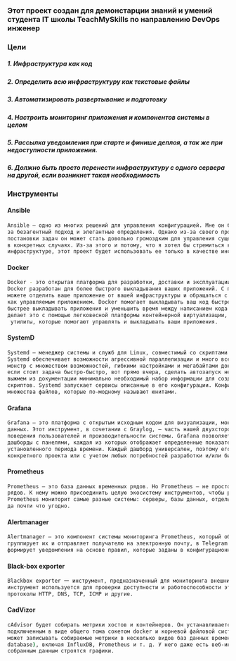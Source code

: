 ### Этот проект создан для демонстарции знаний и умений студента IT школы TeachMySkills по направлению DevOps инженер
 
### Цели
##### 1. Инфраструктура как код
##### 2. Определить всю инфраструктуру как текстовые файлы 
##### 3. Автоматизировать развертывание и подготовку
##### 4. Настроить мониторинг приложения и компонентов системы в целом
##### 5. Рассылка уведомления при старте и финише деплоя, а так же при недоступности приложения.
##### 6. Должно быть просто перенести инфраструктуру с одного сервера на другой, если возникнет такая необходимость

### Инструменты
#### Ansible
```sh
Ansible — одно из многих решений для управления конфигурацией. Мне он больше всего нравится 
за безагентный подход и элегантные определения. Однако из-за своего процедурного стиля
постановки задач он может стать довольно громоздким для управления существующими серверами 
в конкретных случаях. Из-за этого и потому, что я хотел бы стремиться к более неизменной 
инфраструктуре, этот проект будет использовать ее только в качестве инструмента подготовки.
```
#### Docker 
```sh
Docker - это открытая платформа для разработки, доставки и эксплуатации приложений. 
Docker разработан для более быстрого выкладывания ваших приложений. С помощью docker вы 
можете отделить ваше приложение от вашей инфраструктуры и обращаться с инфраструктурой 
как управляемым приложением. Docker помогает выкладывать ваш код быстрее, быстрее тестировать, 
быстрее выкладывать приложения и уменьшить время между написанием кода и запуска кода. Docker 
делает это с помощью легковесной платформы контейнерной виртуализации, используя процессы и
 утилиты, которые помогают управлять и выкладывать ваши приложения.
```
#### SystemD
```sh
Systemd — менеджер системы и служб для Linux, совместимый со скриптами инициализации SysV и LSB. 
Systemd обеспечивает возможности агрессивной параллелизации и много всего прочего. Огромный 
монстр с множеством возможностей, гибкими настройками и мегабайтами документации. Но что делать, 
если стоит задача быстро-быстро, вот прямо вчера, сделать автозапуск некоего сервиса? Давайте 
выжмем из документации минимально необходимый набор информации для создания простых старт-стоп 
скриптов. Systemd запускает сервисы описанные в его конфигурации. Конфигурация состоит из 
множества файлов, которые по-модному называют юнитами.
```
#### Grafana
```sh
Grafana — это платформа с открытым исходным кодом для визуализации, мониторинга и анализа 
данных. Этот инструмент, в сочетании с Graylog, — часть нашей двухсторонней системы мониторинга
поведения пользователей и производительности системы. Grafana позволяет пользователям создавать 
дашборды с панелями, каждая из которых отображает определенные показатели в течение 
установленного периода времени. Каждый дашборд универсален, поэтому его можно настроить для 
конкретного проекта или с учетом любых потребностей разработки и/или бизнеса.
```
#### Prometheus
```sh
Prometheus — это база данных временных рядов. Но Prometheus — не просто база данных временных
рядов. К нему можно присоединить целую экосистему инструментов, чтобы расширить функционал. 
Prometheus мониторит самые разные системы: серверы, базы данных, отдельные виртуальные машины, 
да почти что угодно.
```
#### Alertmanager
```sh
Alertmanager — это компонент системы мониторинга Prometheus, который обрабатывает оповещения, 
группирует их и отправляет получателю на электронную почту, в Telegram или Slack. Компонент 
формирует уведомления на основе правил, которые заданы в конфигурационном файле.
```
#### Black-box exporter
```sh
Blackbox exporter 一 инструмент, предназначенный для мониторинга внешних систем и сервисов. Этот 
инструмент используется для проверки доступности и работоспособности этих систем через различные 
протоколы HTTP, DNS, TCP, ICMP и другие.
```
#### CadVizor
```sh
cAdvisor будет собирать метрики хостов и контейнеров. Он устанавливается в виде docker-образа c 
подключенным в виде общего тома сокетом docker и корневой файловой системой на хосте. cAdvisor 
может записывать собираемые метрики в несколько видов баз данных временных рядов (time-series 
database), включая InfluxDB, Prometheus и т. д. У него даже есть веб-интерфейс, в котором по 
собранным данным строятся графики.
```

